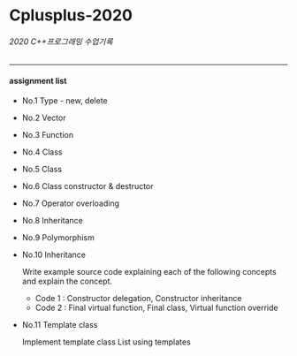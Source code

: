 # Cplusplus-2020
###### 2020 C++프로그래밍 수업기록
----

#### assignment list   
- No.1 Type - new, delete  
- No.2 Vector  
- No.3 Function  
- No.4 Class  
- No.5 Class
- No.6 Class constructor & destructor
- No.7 Operator overloading  
- No.8 Inheritance  
- No.9 Polymorphism  
- No.10 Inheritance  

  Write example source code explaining each of the following concepts and explain the concept.

  - Code 1 : Constructor delegation, Constructor inheritance
  - Code 2 : Final virtual function, Final class, Virtual function override

- No.11 Template class  

  Implement template class List using templates
